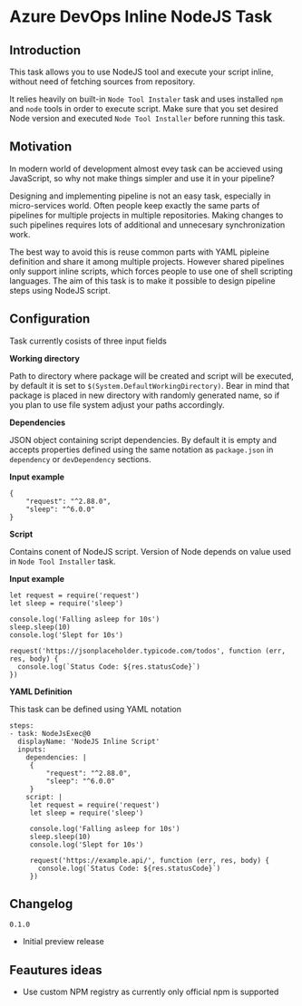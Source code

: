 # Azure DevOps Inline NodeJS Task
## Introduction

This task allows you to use NodeJS tool and execute your script inline, without need of fetching sources from repository.

It relies heavily on built-in `Node Tool Instaler` task and uses installed `npm` and `node` tools in order to execute script. Make sure that you set desired Node version and executed `Node Tool Installer` before running this task.

## Motivation
In modern world of development almost evey task can be accieved using JavaScript, so why not make things simpler and use it in your pipeline?

Designing and implementing pipeline is not an easy task, especially in micro-services world. Often people keep exactly the same parts of pipelines for multiple projects in multiple repositories. Making changes to such pipelines requires lots of additional and unnecesary synchronization work.

The best way to avoid this is reuse common parts with YAML pipleine definition and share it among multiple projects. However shared pipelines only support inline scripts, which forces people to use one of shell scripting languages. The aim of this task is to make it possible to design pipeline steps using NodeJS script.


## Configuration
Task currently cosists of three input fields

**Working directory**

Path to directory where package will be created and script will be executed, by default it is set to `$(System.DefaultWorkingDirectory)`. 
Bear in mind that package is placed in new directory with randomly generated name, so if you plan to use file system adjust your paths accordingly.

**Dependencies**

JSON object containing script dependencies. By default it is empty and accepts properties defined using the same notation as `package.json` in `dependency` or `devDependency` sections.

**Input example**

```
{
    "request": "^2.88.0",
    "sleep": "^6.0.0"
}
```
**Script**

Contains conent of NodeJS script. Version of Node depends on value used in `Node Tool Installer` task.


**Input example**
```
let request = require('request')
let sleep = require('sleep')

console.log('Falling asleep for 10s')
sleep.sleep(10)
console.log('Slept for 10s')

request('https://jsonplaceholder.typicode.com/todos', function (err, res, body) {
  console.log(`Status Code: ${res.statusCode}`)
})
```

**YAML Definition**

This task can be defined using YAML notation

```
steps:
- task: NodeJsExec@0
  displayName: 'NodeJS Inline Script'
  inputs:
    dependencies: |
     {
         "request": "^2.88.0",
         "sleep": "^6.0.0"
     }
    script: |
     let request = require('request')
     let sleep = require('sleep')

     console.log('Falling asleep for 10s')
     sleep.sleep(10)
     console.log('Slept for 10s')

     request('https://example.api/', function (err, res, body) {
       console.log(`Status Code: ${res.statusCode}`)
     })

```

## Changelog

`0.1.0`
* Initial preview release

## Feautures ideas
* Use custom NPM registry as currently only official npm is supported
